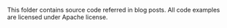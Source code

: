 This folder contains source code referred in blog posts. All code examples are licensed under Apache license.